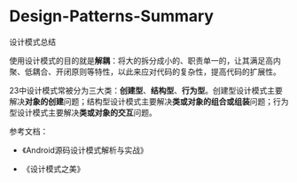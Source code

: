 # Design-Patterns-Summary
设计模式总结

使用设计模式的目的就是**解耦**：将大的拆分成小的、职责单一的，让其满足高内聚、低耦合、开闭原则等特性，以此来应对代码的复杂性，提高代码的扩展性。

23中设计模式常被分为三大类：**创建型**、**结构型**、**行为型**。创建型设计模式主要解决**对象的创建**问题；结构型设计模式主要解决**类或对象的组合或组装**问题；行为型设计模式主要解决**类或对象的交互**问题。

参考文档：

- 《Android源码设计模式解析与实战》

- 《设计模式之美》
